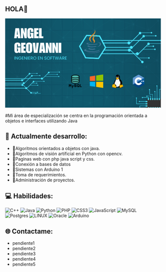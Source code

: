 ## HOLA👋
![tarjeta](https://github.com/Angel-marcial/Angel-marcial/blob/main/Tarjeta.png)  

#Mi área de especialización se centra en la programación orientada a objetos e interfaces utilizando Java 

## 🔸 Actualmente desarrollo:
- 🔹Algoritmos orientados a objetos con java.
- 🔹Algoritmos de visión artificial en Python con opencv.
- 🔹Paginas web con php java script y css.
- 🔹Conexión a bases de datos
- 🔹Sistemas con Arduino 1  
- 🔹Toma de requerimientos.
- 🔹Administración de proyectos.

## 💻 Habilidades:
![C++](https://img.shields.io/badge/c++-%2300599C.svg?style=for-the-badge&logo=c%2B%2B&logoColor=white) 
![Java](https://img.shields.io/badge/java-%23ED8B00.svg?style=for-the-badge&logo=java&logoColor=white) 
![Python](https://img.shields.io/badge/python-3670A0?style=for-the-badge&logo=python&logoColor=ffdd54) 
![PHP](https://img.shields.io/badge/php-%23777BB4.svg?style=for-the-badge&logo=php&logoColor=white) 
![CSS3](https://img.shields.io/badge/css3-%231572B6.svg?style=for-the-badge&logo=css3&logoColor=white) 
![JavaScript](https://img.shields.io/badge/javascript-%23323330.svg?style=for-the-badge&logo=javascript&logoColor=%23F7DF1E) 
![MySQL](https://img.shields.io/badge/mysql-%2300f.svg?style=for-the-badge&logo=mysql&logoColor=white) 
![Postgres](https://img.shields.io/badge/postgres-%23316192.svg?style=for-the-badge&logo=postgresql&logoColor=white) 
![LINUX](https://img.shields.io/badge/Linux-FCC624?style=for-the-badge&logo=linux&logoColor=black) 
![Oracle](https://img.shields.io/badge/Oracle-F80000?style=for-the-badge&logo=oracle&logoColor=white) 
![Arduino](https://img.shields.io/badge/-Arduino-00979D?style=for-the-badge&logo=Arduino&logoColor=white)

## 🌐 Contactame:
- pendiente1
- pendiente2
- pendiente3
- pendiente4
- pendiente5


